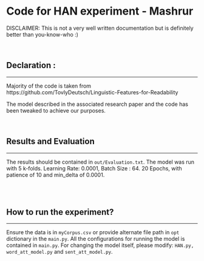 # Code for HAN experiment - Mashrur

DISCLAIMER: This is not a very well written documentation but is definitely better than you-know-who :)

<br>

## Declaration :
<hr>
Majority of the code is taken from https://github.com/TovlyDeutsch/Linguistic-Features-for-Readability 

The model described in the associated research paper and the code has been tweaked to achieve our purposes.  

<br>

## Results and Evaluation
<hr>
The results should be contained in <code>out/Evaluation.txt</code>. The model was run with 5 k-folds. Learning Rate: 0.0001, Batch Size : 64. 20 Epochs, with patience of 10 and min_delta of 0.0001.

<br><br>

## How to run the experiment? 
<hr>
Ensure the data is in <code>myCorpus.csv</code> or provide alternate file path in <code>opt</code> dictionary in the <code>main.py</code>. All the configurations for running the model is contained in <code>main.py</code>. For changing the model itself, please modify: <code>HAN.py, word_att_model.py</code> and <code>sent_att_model.py</code>. 